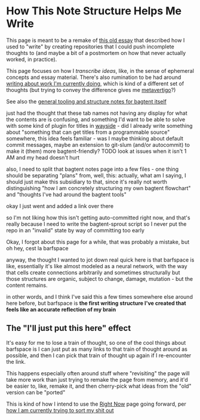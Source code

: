 # How This Note Structure Helps Me Write

This page is meant to be a remake of [this old essay][how-i-roll writing.md] that described how I used to "write" by creating repositories that I could push incomplete thoughts to (and maybe a bit of a postmortem on how that never actually worked, in practice).

This page focuses on how I *transcribe ideas*, like, in the sense of ephemeral concepts and essay material. There's also rumination to be had around [writing about work I'm currently doing][how I to do], which is kind of a different set of thoughts (but trying to convey the difference gives me [metavertigo][]?)

[how I to do]: f359a1e5-3e4f-4d30-8be3-0d0635c77ea4.md
[metavertigo]: 3ef0ffc5-818e-4c16-be90-0a8bd6eb8778.md

See also the [general tooling and structure notes for bagtent itself][bagtent]

[how-i-roll writing.md]: 8801d68b-a815-4c92-b9af-503aa47b1848.md

just had the thought that these tab names not having any display for what the contents are is confusing, and something I'd want to be able to solve with some kind of plugin for titles in [wayside][] - did I already write something about "something that can get titles from a programmable source" somewhere, this idea feels familiar - was I maybe thinking about default commit messages, maybe an extension to git-slum (and/or autocommit) to make it (them) more bagtent-friendly? TODO look at issues when it isn't 1 AM and my head doesn't hurt

also, I need to split that bagtent notes page into a few files - one thing should be separating "plans" from, well, this: actually, what am I saying, I should just make this subsidiary to that, since it's really not worth distinguishing "how I am concretely structuring my own bagtent flowchart" and "thoughts I've had around the bagtent tools"

okay I just went and added a link over there

so I'm not liking how this isn't getting auto-committed right now, and that's really because I need to write the bagtent-sprout script so I never put the repo in an "invalid" state by way of committing too early

[bagtent]: ba00b8cb-9d05-4aef-bd50-0990f82dd723.md
[meta]: 8c5a1d30-97d9-4395-85be-b6c8ba57b239.md
[wayside]: 21af29aa-0dfe-4145-877f-7eb51e38f53e.md

Okay, I forgot about this page for a while, that was probably a mistake, but oh hey, cest la barfspace

anyway, the thought I wanted to jot down real quick here is that barfspace is like, essentially it's like almost modeled as a neural network, with the way that cells create connections arbitrarily and sometimes structurally but those structures are organic, subject to change, damage, mutation - but the content remains.

in other words, and I think I've said this a few times somewhere else around here before, but barfspace is **the first writing structure I've created that feels like an accurate reflection of my brain**

## The "I'll just put this here" effect

It's easy for me to lose a train of thought, so one of the cool things about barfspace is I can just put as many links to that train of thought around as possible, and then I can pick that train of thought up again if I re-encounter the link.

This happens especially often around stuff where "revisiting" the page will take more work than just trying to remake the page from memory, and it'd be easier to, like, remake it, and then cherry-pick what ideas from the "old" version can be "ported"

This is kind of how I intend to use the [Right Now][] page going forward, per [how I am currently trying to sort my shit out][GYST]

[GYST]: 1da0f61f-c2bb-4b9d-99da-e3f07e18556a.md
[Right Now]: 41218b84-cd08-48a5-b91a-865e8b90c46a.md

